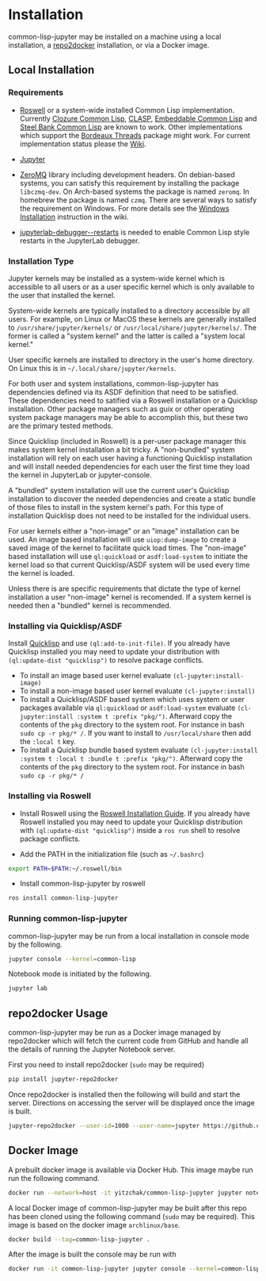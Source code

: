 # Installation

common-lisp-jupyter may be installed on a machine using a local installation, a
[repo2docker][] installation, or via a Docker image.

## Local Installation

### Requirements

- [Roswell][] or a system-wide installed Common Lisp implementation. Currently
  [Clozure Common Lisp][CCL], [CLASP][], [Embeddable Common Lisp][ECL] and
  [Steel Bank Common Lisp][SBCL] are known to work. Other implementations which
  support the [Bordeaux Threads][] package might work. For current
  implementation status please the [Wiki][implementation-status].

- [Jupyter][]

- [ZeroMQ][] library including development headers. On debian-based systems, you
  can satisfy this requirement by installing the package `libczmq-dev`. On
  Arch-based systems the package is named `zeromq`. In homebrew the package is
  named `czmq`. There are several ways to satisfy the requirement on Windows.
  For more details see the [Windows Installation][] instruction in the wiki.
  
- [jupyterlab-debugger--restarts][] is needed to enable Common Lisp style 
  restarts in the JupyterLab debugger.

### Installation Type

Jupyter kernels may be installed as a system-wide kernel which is accessible
to all users or as a user specific kernel which is only available to the user
that installed the kernel.

System-wide kernels are typically installed to a directory accessible by all 
users. For example, on Linux or MacOS these kernels are generally installed to
`/usr/share/jupyter/kernels/` or `/usr/local/share/jupyter/kernels/`. The former
is called a "system kernel" and the latter is called a "system local kernel."

User specific kernels are installed to directory in the user's home directory. 
On Linux this is in `~/.local/share/jupyter/kernels`.

For both user and system installations, common-lisp-jupyter has dependencies
defined via its ASDF definition that need to be satisfied. These dependencies
need to satified via a Roswell installation or a Quicklisp installation. Other
package managers such as guix or other operating system package managers may be 
able to accomplish this, but these two are the primary tested methods.

Since Quicklisp (included in Roswell) is a per-user package manager this makes
system kernel installation a bit tricky. A "non-bundled" system installation
will rely on each user having a functioning Quicklisp installation and will
install needed dependencies for each user the first time they load the kernel
in JupyterLab or jupyter-console.

A "bundled" system installation will use the current user's Quicklisp
installation to discover the needed dependencies and create a static bundle
of those files to install in the system kernel's path. For this type of 
installation Quicklisp does not need to be installed for the individual users.

For user kernels either a "non-image" or an "image" installation can be used.
An image based installation will use `uiop:dump-image` to create a saved image
of the kernel to facilitate quick load times. The "non-image" based installation
will use `ql:quickload` or `asdf:load-system` to initiate the kernel load so
that current Quicklisp/ASDF system will be used every time the kernel is loaded.

Unless there is are specific requirements that dictate the type of kernel
installation a user "non-image" kernel is recomended. If a system kernel is
needed then a "bundled" kernel is recommended.

### Installing via Quicklisp/ASDF

Install [Quicklisp][] and use `(ql:add-to-init-file)`. If you already have
Quicklisp installed you may need to update your distribution with 
`(ql:update-dist "quicklisp")` to resolve package conflicts.

- To install an image based user kernel evaluate `(cl-jupyter:install-image)`
- To install a non-image based user kernel evaluate `(cl-jupyter:install)`
- To install a Quicklisp/ASDF based system which uses system or user packages
  available via `ql:quickload` or `asdf:load-system` evaluate
  `(cl-jupyter:install :system t :prefix "pkg/")`. Afterward 
  copy the contents of the `pkg` directory to the system root. For instance in 
  bash `sudo cp -r pkg/* /`. If you want to install to `/usr/local/share` then
  add the `:local t` key.
- To install a Quicklisp bundle based system evaluate
  `(cl-jupyter:install :system t :local t :bundle t :prefix "pkg/")`. Afterward 
  copy the contents of the `pkg` directory to the system root. For instance in 
  bash `sudo cp -r pkg/* /`

### Installing via Roswell

- Install Roswell using the [Roswell Installation Guide][]. If you already have
  Roswell installed you may need to update your Quicklisp distribution with
  `(ql:update-dist "quicklisp")` inside a `ros run` shell to resolve package
  conflicts.

- Add the PATH in the initialization file (such as `~/.bashrc`)
```sh
export PATH=$PATH:~/.roswell/bin
```

- Install common-lisp-jupyter by roswell
```sh
ros install common-lisp-jupyter
```

### Running common-lisp-jupyter

common-lisp-jupyter may be run from a local installation in console mode by the
following.

```sh
jupyter console --kernel=common-lisp
```

Notebook mode is initiated by the following.

```sh
jupyter lab
```

## repo2docker Usage

common-lisp-jupyter may be run as a Docker image managed by repo2docker which
will fetch the current code from GitHub and handle all the details of running
the Jupyter Notebook server.

First you need to install repo2docker (`sudo` may be required)

```sh
pip install jupyter-repo2docker
```

Once repo2docker is installed then the following will build and start the
server. Directions on accessing the server will be displayed once the image is
built.

```sh
jupyter-repo2docker --user-id=1000 --user-name=jupyter https://github.com/yitzchak/common-lisp-jupyter
```

## Docker Image

A prebuilt docker image is available via Docker Hub. This image maybe run run
the following command.

```sh
docker run --network=host -it yitzchak/common-lisp-jupyter jupyter notebook --ip=127.0.0.1
```

A local Docker image of common-lisp-jupyter may be built after this repo has
been cloned using the following command (`sudo` may be required). This image is
based on the docker image `archlinux/base`.

```sh
docker build --tag=common-lisp-jupyter .
```

After the image is built the console may be run with

```sh
docker run -it common-lisp-jupyter jupyter console --kernel=common-lisp
```

<!--refs-->

[about.ipynb]: http://nbviewer.jupyter.org/github/yitzchak/common-lisp-jupyter/blob/master/examples/about.ipynb
[Bordeaux Threads]: https://common-lisp.net/project/bordeaux-threads/
[CCL]: https://ccl.clozure.com/
[CLASP]: https://github.com/clasp-developers/clasp
[ci]: https://github.com/yitzchak/common-lisp-jupyter/actions/
[ci-badge]: https://github.com/yitzchak/common-lisp-jupyter/workflows/ci/badge.svg
[cl-jupyter]: https://github.com/fredokun/cl-jupyter/
[cl-jupyter.lisp]: https://github.com/yitzchak/common-lisp-jupyter/blob/master/src/cl-kernel.lisp
[cytoscape-clj]: https://github.com/yitzchak/cytoscape-clj
[ECL]: https://common-lisp.net/project/ecl/
[jsown]: http://quickdocs.org/jsown/
[julia.ipynb]: http://nbviewer.jupyter.org/github/yitzchak/common-lisp-jupyter/blob/master/examples/julia.ipynb
[Jupyter]: https://jupyter.org/
[kekule-clj]: https://github.com/yitzchak/kekule-clj
[Maxima-Jupyter]: https://github.com/robert-dodier/maxima-jupyter/
[mybinder-badge]: https://mybinder.org/badge_logo.svg
[mybinder]: https://mybinder.org/v2/gh/yitzchak/common-lisp-jupyter/master?urlpath=lab
[nbviewer]: http://nbviewer.jupyter.org
[ngl-clj]: https://github.com/yitzchak/ngl-clj
[Quicklisp]: https://www.quicklisp.org/
[repo2docker]: https://repo2docker.readthedocs.io/en/latest/
[Roswell]: https://github.com/roswell/roswell
[Roswell Installation Guide]: https://github.com/roswell/roswell/wiki/Installation
[SBCL]: http://www.sbcl.org/
[sheet-clj]: https://github.com/yitzchak/sheet-clj
[uiop:dump-image]: https://common-lisp.net/project/asdf/uiop.html#index-dump_002dimage
[widgets.ipynb]: http://nbviewer.jupyter.org/github/yitzchak/common-lisp-jupyter/blob/master/examples/widgets.ipynb
[Windows Installation]: https://github.com/yitzchak/common-lisp-jupyter/wiki/Windows-Installation
[ZeroMQ]: http://zeromq.org/
[implementation-status]: https://github.com/yitzchak/common-lisp-jupyter/wiki/Implementation-Status
[jupyterlab-debugger--restarts]: https://github.com/yitzchak/jupyterlab-debugger-restarts
